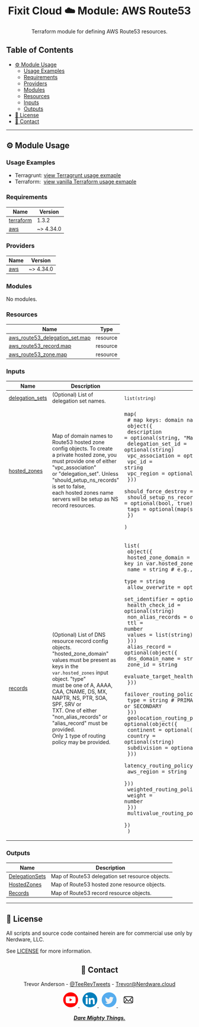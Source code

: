 <div align="center">
  <h1>Fixit Cloud ☁️ Module: AWS Route53</h2>

Terraform module for defining AWS Route53 resources.

</div>

<h2>Table of Contents</h2>

- [⚙️ Module Usage](#️-module-usage)
  - [Usage Examples](#usage-examples)
  - [Requirements](#requirements)
  - [Providers](#providers)
  - [Modules](#modules)
  - [Resources](#resources)
  - [Inputs](#inputs)
  - [Outputs](#outputs)
- [📝 License](#-license)
- [💬 Contact](#-contact)

<!-- BEGINNING OF PRE-COMMIT-TERRAFORM DOCS HOOK -->
<!-- prettier-ignore-start -->

---

## ⚙️ Module Usage

### Usage Examples

- Terragrunt: [view Terragrunt usage exmaple](examples/terragrunt.hcl)
- Terraform: &nbsp;[view vanilla Terraform usage exmaple](examples/terraform.tf)

### Requirements

| Name | Version |
|------|---------|
| <a name="requirement_terraform"></a> [terraform](#requirement\_terraform) | 1.3.2 |
| <a name="requirement_aws"></a> [aws](#requirement\_aws) | ~> 4.34.0 |

### Providers

| Name | Version |
|------|---------|
| <a name="provider_aws"></a> [aws](#provider\_aws) | ~> 4.34.0 |

### Modules

No modules.

### Resources

| Name | Type |
|------|------|
| [aws_route53_delegation_set.map](https://registry.terraform.io/providers/hashicorp/aws/latest/docs/resources/route53_delegation_set) | resource |
| [aws_route53_record.map](https://registry.terraform.io/providers/hashicorp/aws/latest/docs/resources/route53_record) | resource |
| [aws_route53_zone.map](https://registry.terraform.io/providers/hashicorp/aws/latest/docs/resources/route53_zone) | resource |

### Inputs

| Name | Description | Type | Default | Required |
|------|-------------|------|---------|:--------:|
| <a name="input_delegation_sets"></a> [delegation\_sets](#input\_delegation\_sets) | (Optional) List of delegation set names. | `list(string)` | `[]` | no |
| <a name="input_hosted_zones"></a> [hosted\_zones](#input\_hosted\_zones) | Map of domain names to Route53 hosted zone config objects. To create<br>a private hosted zone, you must provide one of either "vpc\_association"<br>or "delegation\_set". Unless "should\_setup\_ns\_records" is set to false,<br>each hosted zones name servers will be setup as NS record resources. | <pre>map(<br>    # map keys: domain names<br>    object({<br>      description       = optional(string, "Managed by Terraform")<br>      delegation_set_id = optional(string)<br>      vpc_association = optional(object({<br>        vpc_id     = string<br>        vpc_region = optional(string)<br>      }))<br>      should_force_destroy    = optional(bool, false)<br>      should_setup_ns_records = optional(bool, true)<br>      tags                    = optional(map(string))<br>    })<br>  )</pre> | n/a | yes |
| <a name="input_records"></a> [records](#input\_records) | (Optional) List of DNS resource record config objects. "hosted\_zone\_domain"<br>values must be present as keys in the `var.hosted_zones` input object. "type"<br>must be one of A, AAAA, CAA, CNAME, DS, MX, NAPTR, NS, PTR, SOA, SPF, SRV or<br>TXT. One of either "non\_alias\_records" or "alias\_record" must be provided.<br>Only 1 type of routing policy may be provided. | <pre>list(<br>    object({<br>      hosted_zone_domain = string # must be a key in var.hosted_zones<br>      name               = string # e.g., "foo.example.com"<br>      type               = string<br>      allow_overwrite    = optional(bool, true)<br>      set_identifier     = optional(string)<br>      health_check_id    = optional(string)<br>      non_alias_records = optional(object({<br>        ttl    = number<br>        values = list(string)<br>      }))<br>      alias_record = optional(object({<br>        dns_domain_name        = string<br>        zone_id                = string<br>        evaluate_target_health = optional(bool, true)<br>      }))<br>      failover_routing_policy = optional(object({<br>        type = string # PRIMARY or SECONDARY<br>      }))<br>      geolocation_routing_policy = optional(object({<br>        continent   = optional(string)<br>        country     = optional(string)<br>        subdivision = optional(string)<br>      }))<br>      latency_routing_policy = optional(object({<br>        aws_region = string<br>      }))<br>      weighted_routing_policy = optional(object({<br>        weight = number<br>      }))<br>      multivalue_routing_policy = optional(bool, false)<br>    })<br>  )</pre> | `[]` | no |

### Outputs

| Name | Description |
|------|-------------|
| <a name="output_DelegationSets"></a> [DelegationSets](#output\_DelegationSets) | Map of Route53 delegation set resource objects. |
| <a name="output_HostedZones"></a> [HostedZones](#output\_HostedZones) | Map of Route53 hosted zone resource objects. |
| <a name="output_Records"></a> [Records](#output\_Records) | Map of Route53 record resource objects. |

---

## 📝 License

All scripts and source code contained herein are for commercial use only by Nerdware, LLC.

See [LICENSE](/LICENSE) for more information.

<div align="center" style="margin-top:30px;">

## 💬 Contact

Trevor Anderson - [@TeeRevTweets](https://twitter.com/teerevtweets) - [Trevor@Nerdware.cloud](mailto:trevor@nerdware.cloud)

<a href="https://www.youtube.com/channel/UCguSCK_j1obMVXvv-DUS3ng">
<img src="../.github/assets/YouTube_icon_circle.svg" height="40" />
</a>
&nbsp;
<a href="https://www.linkedin.com/in/meet-trevor-anderson/">
<img src="../.github/assets/LinkedIn_icon_circle.svg" height="40" />
</a>
&nbsp;
<a href="https://twitter.com/TeeRevTweets">
<img src="../.github/assets/Twitter_icon_circle.svg" height="40" />
</a>
&nbsp;
<a href="mailto:trevor@nerdware.cloud">
<img src="../.github/assets/email_icon_circle.svg" height="40" />
</a>
<br><br>

<a href="https://daremightythings.co/">
<strong><i>Dare Mighty Things.</i></strong>
</a>

</div>

<!-- prettier-ignore-end -->
<!-- END OF PRE-COMMIT-TERRAFORM DOCS HOOK -->
